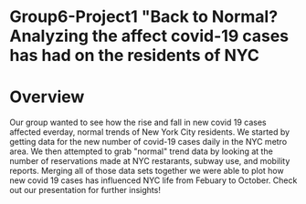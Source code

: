 # Group6-Project1 "Back to Normal? Analyzing the affect covid-19 cases has had on the residents of NYC
# Overview 
Our group wanted to see how the rise and fall in new covid 19 cases affected everday, normal trends of New York City residents. We started by getting data for the new number of covid-19 cases daily in the NYC metro area. We then attempted to grab "normal" trend data by looking at the number of reservations made at NYC restarants, subway use, and mobility reports. Merging all of those data sets together we were able to plot how new covid 19 cases has influenced NYC life from Febuary to October. Check out our presentation for further insights! 
